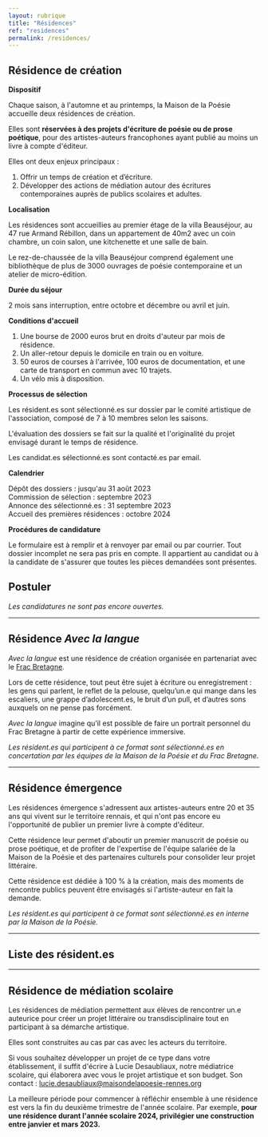 ```yaml
---
layout: rubrique
title: "Résidences"
ref: "residences"
permalink: /residences/
---
```

## Résidence de création

**Dispositif**

Chaque saison, à l'automne et au printemps, la Maison de la Poésie accueille deux résidences de création.

Elles sont **réservées à des projets d'écriture de poésie ou de prose poétique**, pour des artistes-auteurs francophones ayant publié au moins un livre à compte d'éditeur.

Elles ont deux enjeux principaux :

1. Offrir un temps de création et d’écriture.
2. Développer des actions de médiation autour des écritures contemporaines auprès de publics scolaires et adultes.

**Localisation**

Les résidences sont accueillies au premier étage de la villa Beauséjour, au 47 rue Armand Rébillon, dans un appartement de 40m2 avec un coin chambre, un coin salon, une kitchenette et une salle de bain.

Le rez-de-chaussée de la villa Beauséjour comprend également une bibliothèque de plus de 3000 ouvrages de poésie contemporaine et un atelier de micro-édition.

**Durée du séjour**

2 mois sans interruption, entre octobre et décembre ou avril et juin.

**Conditions d'accueil**

1. Une bourse de 2000 euros brut en droits d'auteur par mois de résidence.  
2. Un aller-retour depuis le domicile en train ou en voiture.  
3. 50 euros de courses à l'arrivée, 100 euros de documentation, et une carte de transport en commun avec 10 trajets.  
4. Un vélo mis à disposition.

**Processus de sélection**

Les résident.es sont sélectionné.es sur dossier par le comité artistique de l'association, composé de 7 à 10 membres selon les saisons.

L'évaluation des dossiers se fait sur la qualité et l'originalité du projet envisagé durant le temps de résidence.

Les candidat.es sélectionné.es sont contacté.es par email.

**Calendrier**

Dépôt des dossiers : jusqu'au 31 août 2023\
Commission de sélection : septembre 2023\
Annonce des sélectionné.es : 31 septembre 2023\
Accueil des premières résidences : octobre 2024

**Procédures de candidature**

Le formulaire est à remplir et à renvoyer par email ou par courrier. Tout dossier incomplet ne sera pas pris en compte. Il appartient au candidat ou à la candidate de s'assurer que toutes les pièces demandées sont présentes.

## Postuler

*Les candidatures ne sont pas encore ouvertes.*

- - -

## Résidence *Avec la langue*

*Avec la langue* est une résidence de création organisée en partenariat avec le [Frac Bretagne](https://www.fracbretagne.fr/fr/).

Lors de cette résidence, tout peut être sujet à écriture ou enregistrement : les gens qui parlent, le reflet de la pelouse, quelqu’un.e qui mange dans les escaliers, une grappe d’adolescent.es, le bruit d’un pull, et d’autres sons auxquels on ne pense pas forcément.

*Avec la langue* imagine qu’il est possible de faire un portrait personnel du Frac Bretagne à partir de cette expérience immersive.

*Les résident.es qui participent à ce format sont sélectionné.es en concertation par les équipes de la Maison de la Poésie et du Frac Bretagne.*

---

## Résidence émergence

Les résidences émergence s'adressent aux artistes-auteurs entre 20 et 35 ans qui vivent sur le territoire rennais, et qui n'ont pas encore eu l'opportunité de publier un premier livre à compte d'éditeur.

Cette résidence leur permet d'aboutir un premier manuscrit de poésie ou prose poétique, et de profiter de l'expertise de l'équipe salariée de la Maison de la Poésie et des partenaires culturels pour consolider leur projet littéraire.

Cette résidence est dédiée à 100 % à la création, mais des moments de rencontre publics peuvent être envisagés si l'artiste-auteur en fait la demande.

*Les résident.es qui participent à ce format sont sélectionné.es en interne par la Maison de la Poésie.*

---

## Liste des résident.es

<div id="list_res"></div>

- - -

## Résidence de médiation scolaire

Les résidences de médiation permettent aux élèves de rencontrer un.e auteurice pour créer un projet littéraire ou transdisciplinaire tout en participant à sa démarche artistique.

Elles sont construites au cas par cas avec les acteurs du territoire.

Si vous souhaitez développer un projet de ce type dans votre établissement, il suffit d'écrire à Lucie Desaubliaux, notre médiatrice scolaire, qui élaborera avec vous le projet artistique et son budget. Son contact : lucie.desaubliaux@maisondelapoesie-rennes.org

La meilleure période pour commencer à réfléchir ensemble à une résidence est vers la fin du deuxième trimestre de l'année scolaire. Par exemple, **pour une résidence durant l'année scolaire 2024, privilégier une construction entre janvier et mars 2023.**

<div id="list_res_scol"></div>
